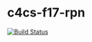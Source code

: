 # c4cs-f17-rpn
[![Build Status](https://travis-ci.org/Hanan-Li/c4cs-f17-rpn.svg?branch=master)](https://travis-ci.org/Hanan-Li/c4cs-f17-rpn)

